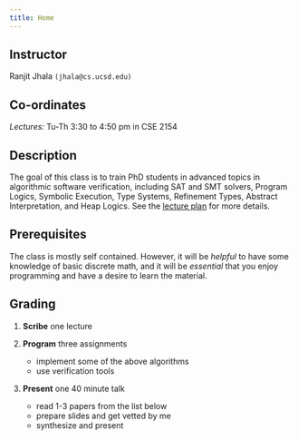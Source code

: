 ```yaml
---
title: Home 
---
```



## Instructor

Ranjit Jhala `(jhala@cs.ucsd.edu)`

## Co-ordinates 

*Lectures:* Tu-Th 3:30 to 4:50 pm in CSE 2154

## Description

The goal of this class is to train PhD students in advanced topics in
algorithmic software verification, including SAT and SMT solvers, Program
Logics, Symbolic Execution, Type Systems, Refinement Types, Abstract
Interpretation, and Heap Logics. See the [lecture plan](lectures.html)
for more details.

## Prerequisites

The class is mostly self contained. However, it will be *helpful* to have
some knowledge of basic discrete math, and it will be *essential* 
that you enjoy programming and have a desire to learn the material.

## Grading

1. **Scribe** one lecture

2. **Program** three assignments
    - implement some of the above algorithms
    - use verification tools

3. **Present** one 40 minute talk
    - read 1-3 papers from the list below
    - prepare slides and get vetted by me
    - synthesize and present


